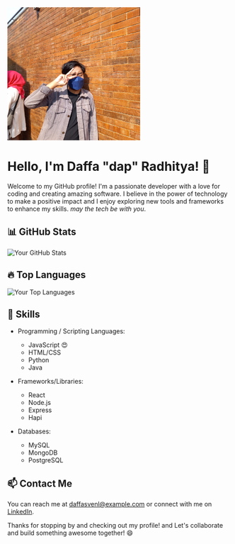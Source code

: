 <img src="20220730_145800.jpg"  width="300">

# Hello, I'm Daffa "dap" Radhitya! 👋

Welcome to my GitHub profile! I'm a passionate developer with a love for coding and creating amazing software. I believe in the power of technology to make a positive impact and I enjoy exploring new tools and frameworks to enhance my skills.
<em>may the tech be with you</em>.

## 📊 GitHub Stats

![Your GitHub Stats](https://github-readme-stats.vercel.app/api?username=Dapoodap&show_icons=true&theme=radical)

## 🔥 Top Languages

![Your Top Languages](https://github-readme-stats.vercel.app/api/top-langs/?username=Dapoodap&layout=compact&theme=radical)

## 🚀 Skills

- Programming / Scripting Languages: 
  - JavaScript :heart_eyes:
  - HTML/CSS
  - Python
  - Java

- Frameworks/Libraries: 
  - React
  - Node.js
  - Express
  - Hapi

- Databases: 
  - MySQL
  - MongoDB
  - PostgreSQL

## 📫 Contact Me

You can reach me at [daffasvenl@example.com](mailto:daffasven@example.com) or connect with me on [LinkedIn]([https://www.linkedin.com/in/your-profile](https://www.linkedin.com/in/daffapwp/)).

Thanks for stopping by and checking out my profile! and Let's collaborate and build something awesome together! 😄
